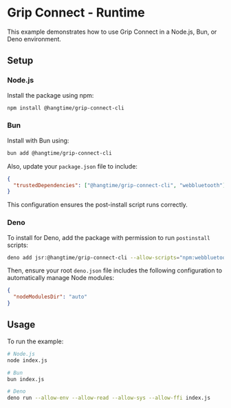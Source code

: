 # Grip Connect - Runtime

This example demonstrates how to use Grip Connect in a Node.js, Bun, or Deno environment.

## Setup

### Node.js

Install the package using npm:

```bash
npm install @hangtime/grip-connect-cli
```

### Bun

Install with Bun using:

```bash
bun add @hangtime/grip-connect-cli
```

Also, update your `package.json` file to include:

```json
{
  "trustedDependencies": ["@hangtime/grip-connect-cli", "webbluetooth"]
}
```

This configuration ensures the post-install script runs correctly.

### Deno

To install for Deno, add the package with permission to run `postinstall` scripts:

```bash
deno add jsr:@hangtime/grip-connect-cli --allow-scripts="npm:webbluetooth"
```

Then, ensure your root `deno.json` file includes the following configuration to automatically manage Node modules:

```json
{
  "nodeModulesDir": "auto"
}
```

## Usage

To run the example:

```bash
# Node.js
node index.js

# Bun
bun index.js

# Deno
deno run --allow-env --allow-read --allow-sys --allow-ffi index.js
```
